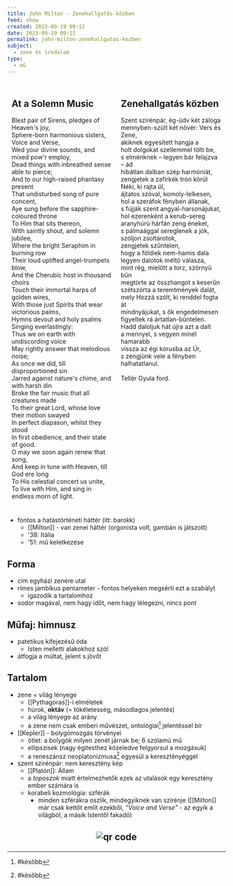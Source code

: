 ```yaml
---
title: John Milton - Zenehallgatás közben
feed: show
created: 2023-09-19 09:12
date: 2023-09-19 09:13
permalink: john-milton-zenehallgatas-kozben
subject:
  - zene és irodalom
type:
  - mű
---
```

<div style="display: flex;"> <div style="flex: 1; padding: 10px;"> <h2>At a Solemn Music</h2> <p> Blest pair of Sirens, pledges of Heaven's joy,<br> Sphere-born harmonious sisters, Voice and Verse,<br> Wed your divine sounds, and mixed pow'r employ,<br> Dead things with inbreathed sense able to pierce;<br> And to our high-raised phantasy present<br> That undisturbed song of pure concent,<br> Aye sung before the sapphire-coloured throne<br> To Him that sits thereon,<br> With saintly shout, and solemn jubilee,<br> Where the bright Seraphim in burning row<br> Their loud uplifted angel-trumpets blow,<br> And the Cherubic host in thousand choirs<br> Touch their immortal harps of golden wires,<br> With those just Spirits that wear victorious palms,<br> Hymns devout and holy psalms<br> Singing everlastingly:<br> Thus we on earth with undiscording voice<br> May rightly answer that melodious noise;<br> As once we did, till disproportioned sin<br> Jarred against nature's chime, and with harsh din<br> Broke the fair music that all creatures made<br> To their great Lord, whose love their motion swayed<br> In perfect diapason, whilst they stood<br> In first obedience, and their state of good.<br> O may we soon again renew that song,<br> And keep in tune with Heaven, till God ere long<br> To His celestial concert us unite,<br> To live with Him, and sing in endless morn of light. </p> </div> <div style="flex: 1; padding: 10px;"> <h2>Zenehallgatás közben</h2> <p> Szent szirénpár, ég-üdv két záloga<br> mennyben-szült két nővér: Vers és Zene,<br> akiknek egyesített hangja a<br> holt dolgokat szellemmel tölti be,<br> s elménknek – legyen bár felajzva – ád<br> hibátlan dalban szép harmóniát,<br> zengjetek a zafírkék trón körül<br> Néki, ki rajta ül,<br> ájtatos szóval, komoly-lelkesen,<br> hol a szeráfok fényben állanak,<br> s fújják szent angyal-harsonájukat,<br> hol ezerenként a kerub-sereg<br> aranyhúrú hárfán zeng éneket,<br> s pálmaággal sereglenek a jók,<br> szóljon zsoltárotok,<br> zengjetek szűntelen,<br> hogy a földiek nem-hamis dala<br> legyen dalotok méltó válasza,<br> mint rég, mielőtt a torz, szörnyü bűn<br> megtörte az összhangot s keserűn<br> szétszórta a teremtmények dalát,<br> mely Hozzá szólt, ki renddel fogta át<br> mindnyájukat, s ők engedelmesen<br> figyeltek rá ártatlan-bűntelen.<br> Hadd daloljuk hát újra azt a dalt<br> a mennyel, s vegyen minél hamarabb<br> vissza az égi kórusba az Úr,<br> s zengjünk vele a fényben halhatatlanul.<br><br>Tellér Gyula ford.</p> </div> </div>

- fontos a hatástörténeti háttér (itt: barokk)
	- [[Milton]] - van zenei háttér (orgonista volt, gambán is játszott)
	- '38: Itália
	- '51: mű keletkezése

## Forma
 - cím egyházi zenére utal
 - rímes jambikus pentameter - fontos helyeken megsérti ezt a szabályt
	 - igazodik a tartalomhoz
- sodor magával, nem hagy időt, nem hagy lélegezni, nincs pont
## Műfaj: himnusz
- patetikus kifejezésű óda
	- Isten melletti alakokhoz szól
- átfogja a múltat, jelent s jövőt
## Tartalom
 - zene = világ lényege
	 - [[Pythagoras]]-i elméletek
	 - húrok, **oktáv** (= tökéletesség, másodlagos jelentés)
	 - a világ lényege az arány
	 - a zene nem csak emberi művészet, ontológiai[^1] jelentéssel bír
 - [[Kepler]] - bolygómozgás törvényei
	 - ötlet: a bolygók milyen zenét járnak be; 6 szólamú mű
	 - ellipszisek (nagy égitesthez közeledve felgyorsul a mozgásuk)
	- a reneszánsz neoplatonizmusa[^2] egyesül a keresztényéggel
- szent szirénpár: nem keresztény kép
	- [[Platón]]: Állam
	- a *toposzok* miatt értelmezhetők ezek az utalások egy keresztény ember számára is
	- korabeli kozmológia: szférák
		- minden szférákra oszlik, mindegyiknek van szirénje ([[Milton]] már csak kettőt említ ezekből, *"Voice and Verse"* - az egyik a világból, a másik Istentől fakadó)

[^1]: #később 
[^2]: #később 



## <p style="text-align: center;"><img src="https://chart.googleapis.com/chart?cht=qr&chl=https://notes.andrasdenes.com/john-milton-zenehallgatas-kozben&chs=180x180&choe=UTF-8&chld=L|2" alt="qr code"></p>

